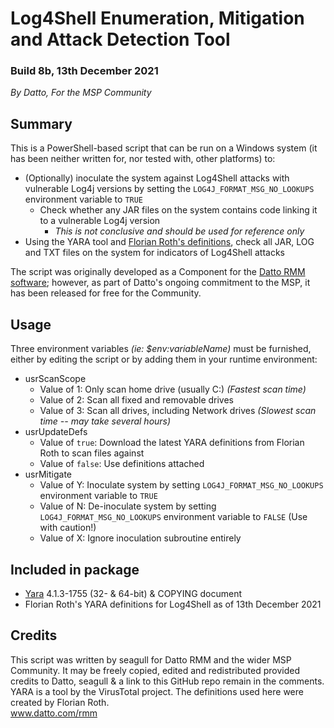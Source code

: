 # Log4Shell Enumeration, Mitigation and Attack Detection Tool
### Build 8b, 13th December 2021
_By Datto, For the MSP Community_

## Summary
This is a PowerShell-based script that can be run on a Windows system (it has been neither written for, nor tested with, other platforms) to:
* (Optionally) inoculate the system against Log4Shell attacks with vulnerable Log4j versions by setting the `LOG4J_FORMAT_MSG_NO_LOOKUPS` environment variable to `TRUE`
    * Check whether any JAR files on the system contains code linking it to a vulnerable Log4j version
        * _This is not conclusive and should be used for reference only_
* Using the YARA tool and [Florian Roth's definitions](https://github.com/Neo23x0/signature-base/blob/master/yara/expl_log4j_cve_2021_44228.yar), check all JAR, LOG and TXT files on the system for indicators of Log4Shell attacks

The script was originally developed as a Component for the [Datto RMM software](www.datto.com/rmm); however, as part of Datto's ongoing commitment to the MSP, it has been released for free for the Community.

## Usage

Three environment variables _(ie: $env:variableName)_ must be furnished, either by editing the script or by adding them in your runtime environment:
* usrScanScope
    * Value of 1: Only scan home drive (usually C:) _(Fastest scan time)_
    * Value of 2: Scan all fixed and removable drives
    * Value of 3: Scan all drives, including Network drives _(Slowest scan time -- may take several hours)_
* usrUpdateDefs
    * Value of `true`: Download the latest YARA definitions from Florian Roth to scan files against
    * Value of `false`: Use definitions attached
* usrMitigate
    * Value of Y: Inoculate system by setting `LOG4J_FORMAT_MSG_NO_LOOKUPS` environment variable to `TRUE`
    * Value of N: De-inoculate system by setting `LOG4J_FORMAT_MSG_NO_LOOKUPS` environment variable to `FALSE` (Use with caution!)
    * Value of X: Ignore inoculation subroutine entirely

## Included in package

* [Yara](https://github.com/VirusTotal/yara) 4.1.3-1755 (32- & 64-bit) & COPYING document
* Florian Roth's YARA definitions for Log4Shell as of 13th December 2021

## Credits
This script was written by seagull for Datto RMM and the wider MSP Community. It may be freely copied, edited and redistributed provided credits to Datto, seagull & a link to this GitHub repo remain in the comments.  
YARA is a tool by the VirusTotal project. The definitions used here were created by Florian Roth.  
www.datto.com/rmm
